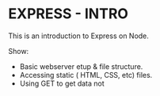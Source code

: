 # EXPRESS - INTRO 

This is an introduction to Express on Node. 

Show:

- Basic webserver etup & file structure. 
- Accessing static ( HTML, CSS, etc) files. 
- Using GET to get data not 